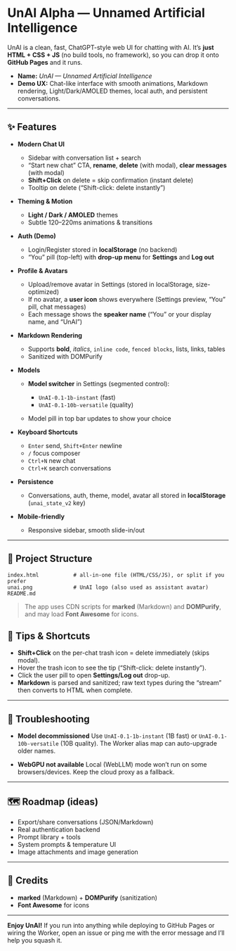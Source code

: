 # UnAI Alpha — Unnamed Artificial Intelligence

UnAI is a clean, fast, ChatGPT-style web UI for chatting with AI.
It’s **just HTML + CSS + JS** (no build tools, no framework), so you can drop it onto **GitHub Pages** and it runs.

* **Name:** *UnAI — Unnamed Artificial Intelligence*
* **Demo UX:** Chat-like interface with smooth animations, Markdown rendering, Light/Dark/AMOLED themes, local auth, and persistent conversations.

---

## ✨ Features

* **Modern Chat UI**

  * Sidebar with conversation list + search
  * “Start new chat” CTA, **rename**, **delete** (with modal), **clear messages** (with modal)
  * **Shift+Click** on delete = skip confirmation (instant delete)
  * Tooltip on delete (“Shift-click: delete instantly”)

* **Theming & Motion**

  * **Light / Dark / AMOLED** themes
  * Subtle 120–220ms animations & transitions

* **Auth (Demo)**

  * Login/Register stored in **localStorage** (no backend)
  * “You” pill (top-left) with **drop-up menu** for **Settings** and **Log out**

* **Profile & Avatars**

  * Upload/remove avatar in Settings (stored in localStorage, size-optimized)
  * If no avatar, a **user icon** shows everywhere (Settings preview, “You” pill, chat messages)
  * Each message shows the **speaker name** (“You” or your display name, and “UnAI”)

* **Markdown Rendering**

  * Supports **bold**, *italics*, `inline code`, `fenced blocks`, lists, links, tables
  * Sanitized with DOMPurify

* **Models**

  * **Model switcher** in Settings (segmented control):

    * `UnAI-0.1-1b-instant` (fast)
    * `UnAI-0.1-10b-versatile` (quality)
  * Model pill in top bar updates to show your choice

* **Keyboard Shortcuts**

  * `Enter` send, `Shift+Enter` newline
  * `/` focus composer
  * `Ctrl+N` new chat
  * `Ctrl+K` search conversations

* **Persistence**

  * Conversations, auth, theme, model, avatar all stored in **localStorage**
    (`unai_state_v2` key)

* **Mobile-friendly**

  * Responsive sidebar, smooth slide-in/out

---

## 🧩 Project Structure

```
index.html           # all-in-one file (HTML/CSS/JS), or split if you prefer
unai.png             # UnAI logo (also used as assistant avatar)
README.md
```

> The app uses CDN scripts for **marked** (Markdown) and **DOMPurify**, and may load **Font Awesome** for icons.

## 🧭 Tips & Shortcuts

* **Shift+Click** on the per-chat trash icon = delete immediately (skips modal).
* Hover the trash icon to see the tip (“Shift-click: delete instantly”).
* Click the user pill to open **Settings/Log out** drop-up.
* **Markdown** is parsed and sanitized; raw text types during the “stream” then converts to HTML when complete.

---

## 🐞 Troubleshooting

* **Model decommissioned**
  Use `UnAI-0.1-1b-instant` (1B fast) or `UnAI-0.1-10b-versatile` (10B quality). The Worker alias map can auto-upgrade older names.

* **WebGPU not available**
  Local (WebLLM) mode won’t run on some browsers/devices. Keep the cloud proxy as a fallback.

---

## 🗺️ Roadmap (ideas)

* Export/share conversations (JSON/Markdown)
* Real authentication backend
* Prompt library + tools
* System prompts & temperature UI
* Image attachments and image generation

---

## 🙌 Credits

* **marked** (Markdown) + **DOMPurify** (sanitization)
* **Font Awesome** for icons

---

**Enjoy UnAI!** If you run into anything while deploying to GitHub Pages or wiring the Worker, open an issue or ping me with the error message and I’ll help you squash it.
